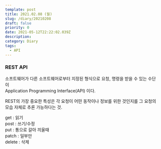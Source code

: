 ```yaml
---
template: post
title: 2021.02.08 (월)
slug: /diary/20210208
draft: false
priority: 0
date: 2021-05-12T22:22:02.039Z
description:
category: Diary
tags:
  - API
---
```


### REST API

소프트웨어가 다른 소프트웨어로부터
지정된 형식으로 요청, 명령을 받을 수 있는 수단이  
Application Programming Interface(API) 이다.

REST의 가장 중요한 특성은
각 요청이 어떤 동작이나 정보를 위한 것인지를
그 요청의 모습 자체로 추론 가능하다는 것.

get : 읽기  
post : 쓰기/수정  
put : 통으로 갈아 끼울때  
patch : 일부만  
delete : 삭제

